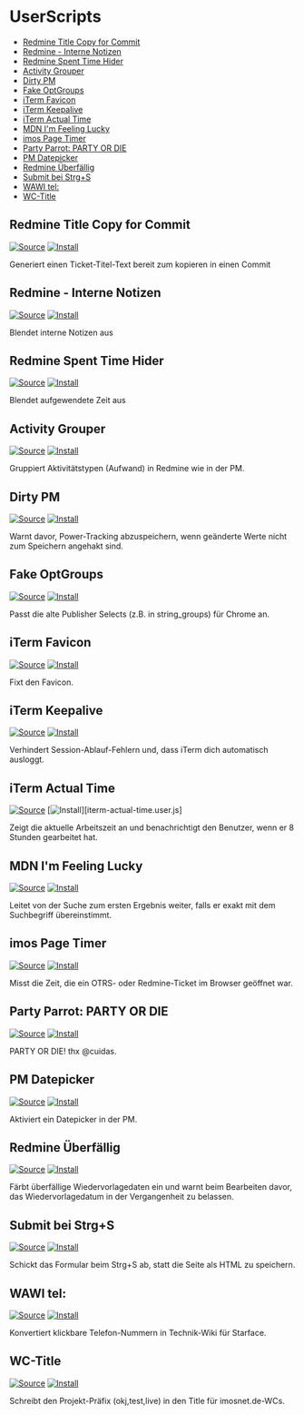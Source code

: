 # UserScripts

- [Redmine Title Copy for Commit](#redmine-title-copy-for-commit)
- [Redmine - Interne Notizen](#redmine---interne-notizen)
- [Redmine Spent Time Hider](#redmine-spent-time-hider)
- [Activity Grouper](#activity-grouper)
- [Dirty PM](#dirty-pm)
- [Fake OptGroups](#fake-optgroups)
- [iTerm Favicon](#iterm-favicon)
- [iTerm Keepalive](#iterm-keepalive)
- [iTerm Actual Time](#iterm-actual-time)
- [MDN I'm Feeling Lucky](#mdn-im-feeling-lucky)
- [imos Page Timer](#imos-page-timer)
- [Party Parrot: PARTY OR DIE](#party-parrot-party-or-die)
- [PM Datepicker](#pm-datepicker)
- [Redmine Überfällig](#redmine-berfllig)
- [Submit bei Strg+S](#submit-bei-strgs)
- [WAWI tel:](#wawi-tel)
- [WC-Title](#wc-title)


## Redmine Title Copy for Commit
[![Source][src]](redmine-title-copy-for-commit.user.js)
[![Install][install]][redmine-title-copy-for-commit.user.js]

Generiert einen Ticket-Titel-Text bereit zum kopieren in einen Commit

## Redmine - Interne Notizen
[![Source][src]](redmine-interne-notizen.user.js)
[![Install][install]][redmine-interne-notizen.user.js]

Blendet interne Notizen aus


## Redmine Spent Time Hider
[![Source][src]](redmine-spent-time-hider.user.js)
[![Install][install]][redmine-spent-time-hider.user.js]

Blendet aufgewendete Zeit aus


## Activity Grouper
[![Source][src]](activity-grouper.user.js)
[![Install][install]][activity-grouper.user.js]

Gruppiert Aktivitätstypen (Aufwand) in Redmine wie in der PM.

## Dirty PM
[![Source][src]](dirty-pm.user.js)
[![Install][install]][dirty-pm.user.js]

Warnt davor, Power-Tracking abzuspeichern, wenn geänderte Werte nicht zum Speichern angehakt sind.

## Fake OptGroups
[![Source][src]](fake-optgroups.user.js)
[![Install][install]][fake-optgroups.user.js]

Passt die alte Publisher Selects (z.B. in string_groups) für Chrome an.

## iTerm Favicon
[![Source][src]](iterm-favicon.user.js)
[![Install][install]][iterm-favicon.user.js]

Fixt den Favicon.

## iTerm Keepalive
[![Source][src]](iterm-keepalive.user.js)
[![Install][install]][iterm-keepalive.user.js]

Verhindert Session-Ablauf-Fehlern und, dass iTerm dich automatisch ausloggt.

## iTerm Actual Time
[![Source][src]](iterm-actual-time.user.js)
[![Install][install]][iterm-actual-time.user.js]

Zeigt die aktuelle Arbeitszeit an und benachrichtigt den Benutzer, wenn er 8 Stunden gearbeitet hat.

## MDN I'm Feeling Lucky
[![Source][src]](mdn-im-feeling-lucky.user.js)
[![Install][install]][mdn-im-feeling-lucky.user.js]

Leitet von der Suche zum ersten Ergebnis weiter, falls er exakt mit dem Suchbegriff übereinstimmt.

## imos Page Timer
[![Source][src]](page-timer.user.js)
[![Install][install]][page-timer.user.js]

Misst die Zeit, die ein OTRS- oder Redmine-Ticket im Browser geöffnet war.

## Party Parrot: PARTY OR DIE
[![Source][src]](partyparrot.user.js)
[![Install][install]][partyparrot.user.js]

PARTY OR DIE! thx @cuidas.

## PM Datepicker
[![Source][src]](pm-datepicker.user.js)
[![Install][install]][pm-datepicker.user.js]

Aktiviert ein Datepicker in der PM.

## Redmine Überfällig
[![Source][src]](redmine-overdue.user.js)
[![Install][install]][redmine-overdue.user.js]

Färbt überfällige Wiedervorlagedaten ein und warnt beim Bearbeiten davor, das Wiedervorlagedatum in der Vergangenheit zu belassen.

## Submit bei Strg+S
[![Source][src]](submit-on-ctrl-s.user.js)
[![Install][install]][submit-on-ctrl-s.user.js]

Schickt das Formular beim Strg+S ab, statt die Seite als HTML zu speichern.

## WAWI tel:
[![Source][src]](wawi-tel.user.js)
[![Install][install]][wawi-tel.user.js]

Konvertiert klickbare Telefon-Nummern in Technik-Wiki für Starface.

## WC-Title
[![Source][src]](wc-title.user.js)
[![Install][install]][wc-title.user.js]

Schreibt den Projekt-Präfix (okj,test,live) in den Title für imosnet.de-WCs.


[src]: https://img.shields.io/badge/-Source-blue
[install]: https://img.shields.io/badge/-Installieren-success

[activity-grouper.user.js]: https://raw.githubusercontent.com/imosnet/userscripts/master/activity-grouper.user.js
[dirty-pm.user.js]: https://raw.githubusercontent.com/imosnet/userscripts/master/dirty-pm.user.js
[fake-optgroups.user.js]: https://raw.githubusercontent.com/imosnet/userscripts/master/fake-optgroups.user.js
[iterm-favicon.user.js]: https://raw.githubusercontent.com/imosnet/userscripts/master/iterm-favicon.user.js
[iterm-keepalive.user.js]: https://raw.githubusercontent.com/imosnet/userscripts/master/iterm-keepalive.user.js
[mdn-im-feeling-lucky.user.js]: https://raw.githubusercontent.com/imosnet/userscripts/master/mdn-im-feeling-lucky.user.js
[page-timer.user.js]: https://raw.githubusercontent.com/imosnet/userscripts/master/page-timer.user.js
[partyparrot.user.js]: https://raw.githubusercontent.com/imosnet/userscripts/master/partyparrot.user.js
[pm-datepicker.user.js]: https://raw.githubusercontent.com/imosnet/userscripts/master/pm-datepicker.user.js
[redmine-overdue.user.js]: https://raw.githubusercontent.com/imosnet/userscripts/master/redmine-overdue.user.js
[submit-on-ctrl-s.user.js]: https://raw.githubusercontent.com/imosnet/userscripts/master/submit-on-ctrl-s.user.js
[wawi-tel.user.js]: https://raw.githubusercontent.com/imosnet/userscripts/master/wawi-tel.user.js
[wc-title.user.js]: https://raw.githubusercontent.com/imosnet/userscripts/master/wc-title.user.js
[redmine-title-copy-for-commit.user.js]: https://raw.githubusercontent.com/imosnet/userscripts/master/redmine-title-copy-for-commit.user.js
[redmine-interne-notizen.user.js]: https://raw.githubusercontent.com/imosnet/userscripts/master/redmine-interne-notizen.user.js
[redmine-spent-time-hider.user.js]: https://raw.githubusercontent.com/imosnet/userscripts/master/redmine-spent-time-hider.user.js
